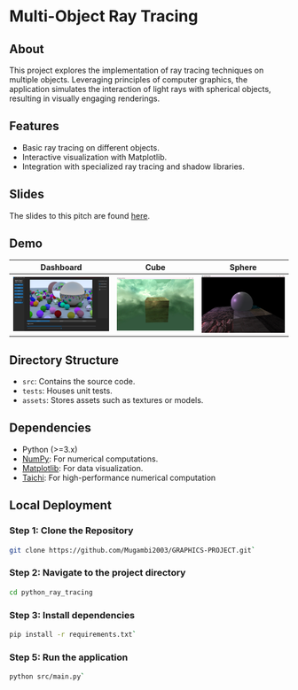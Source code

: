 # Multi-Object Ray Tracing

## About
This project explores the implementation of ray tracing techniques on multiple objects. Leveraging principles of computer graphics, the application simulates the interaction of light rays with spherical objects, resulting in visually engaging renderings.

## Features

- Basic ray tracing on different objects.
- Interactive visualization with Matplotlib.
- Integration with specialized ray tracing and shadow libraries.

## Slides
The slides to this pitch are found [here](https://docs.google.com/presentation/d/1ZuZmtv1VgM7WAw3jpSI1SzLcU6sBZ3JmEe-7uF9YMdM/edit?usp=sharing).

## Demo
| Dashboard                                                                             | Cube                                                                             | Sphere                                                                             |
|---------------------------------------------------------------------------------------|----------------------------------------------------------------------------------|------------------------------------------------------------------------------------|
| ![Dashboard](assets/Pic1.png) | ![Cube](assets/Pic2.png) | ![Sphere](assets/Pic3.png) |


## Directory Structure

- `src`: Contains the source code.
- `tests`: Houses unit tests.
- `assets`: Stores assets such as textures or models.

## Dependencies

- Python (>=3.x)
- [NumPy](https://numpy.org/): For numerical computations.
- [Matplotlib](https://matplotlib.org/): For data visualization.
- [Taichi](https://pypi.org/project/taichi/): For high-performance numerical computation

## Local Deployment

### Step 1: Clone the Repository
```bash
git clone https://github.com/Mugambi2003/GRAPHICS-PROJECT.git`
```

### Step 2: Navigate to the project directory
```bash
cd python_ray_tracing
```

### Step 3: Install dependencies
```bash
pip install -r requirements.txt`
```

### Step 5: Run the application
```bash
python src/main.py`
```
